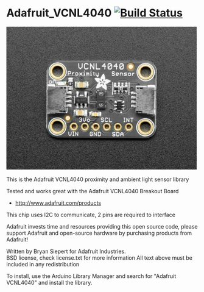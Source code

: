 Adafruit_VCNL4040 [![Build Status](https://travis-ci.com/adafruit/Adafruit_VCNL4040.svg?branch=master)](https://travis-ci.com/adafruit/Adafruit_VCNL4040)
================

<a href="https://www.adafruit.com/products"><img src="assets/board.jpg?raw=true" width="500px"></a>

This is the Adafruit VCNL4040 proximity and ambient light sensor library

Tested and works great with the Adafruit VCNL4040 Breakout Board 
* http://www.adafruit.com/products

This chip uses I2C to communicate, 2 pins are required to interface

Adafruit invests time and resources providing this open source code, please support Adafruit and open-source hardware by purchasing products from Adafruit!

Written by Bryan Siepert for Adafruit Industries.  
BSD license, check license.txt for more information
All text above must be included in any redistribution

To install, use the Arduino Library Manager and search for "Adafruit VCNL4040" and install the library.
